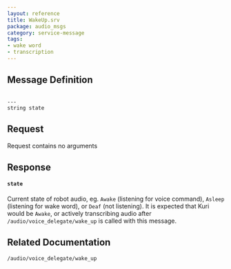 ```yaml
---
layout: reference
title: WakeUp.srv
package: audio_msgs
category: service-message
tags: 
- wake word
- transcription 
---
```


## Message Definition
```

---
string state
```

## Request
Request contains no arguments

## Response
#### `state`
Current state of robot audio, eg. `Awake` (listening for voice command), 
`Asleep` (listening for wake word), or `Deaf` (not listening). It is expected 
that Kuri would be `Awake`, or actively transcribing audio after 
``/audio/voice_delegate/wake_up`` is called with this message.

## Related Documentation
``/audio/voice_delegate/wake_up``  
